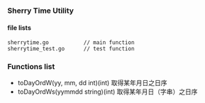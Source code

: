 ### Sherry Time Utility


#### file lists
```
sherrytime.go			// main function
sherrytime_test.go		// test function
```

### Functions list
* toDayOrdW(yy, mm, dd int)(int)	取得某年月日之日序 
* toDayOrdWs(yymmdd string)(int) 	取得某年月日（字串）之日序
